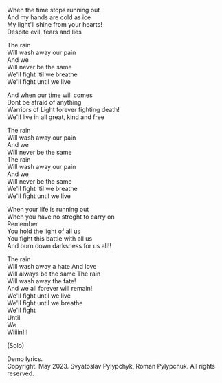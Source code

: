 When the time stops running out  
And my hands are cold as ice  
My light'll shine from your hearts!  
Despite evil, fears and lies  

The rain  
Will wash away our pain  
And we  
Will never be the same  
We'll fight 'til we breathe  
We'll fight until we live  

And when our time will comes   
Dont be afraid of anything  
Warriors of Light forever fighting death!  
We'll live in all great, kind and free   

The rain  
Will wash away our pain  
And we  
Will never be the same  
The rain  
Will wash away our pain  
And we  
Will never be the same  
We'll fight 'til we breathe  
We'll fight until we live  

When your life is running out  
When you have no streght to carry on  
Remember  
You hold the light of all us  
You fight this battle with all us  
And burn down darksness for us all!!  

The rain  
Will wash away a hate
And love  
Will always be the same
The rain  
Will wash away the fate!  
And we all forever will remain!  
We'll fight until we live  
We'll fight until we breathe  
We'll fight  
Until  
We  
Wiiiin!!!  

(Solo)  

Demo lyrics.  
Copyright. May 2023. Svyatoslav Pylypchyk, Roman Pylypchuk. All rights reserved.




























